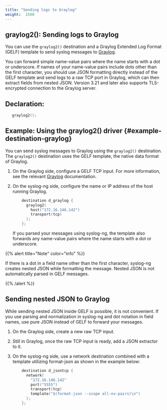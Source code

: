 ```yaml
---
title: "Sending logs to Graylog"
weight:  1500
---
```

<!-- DISCLAIMER: This file is based on the syslog-ng Open Source Edition documentation https://github.com/balabit/syslog-ng-ose-guides/commit/2f4a52ee61d1ea9ad27cb4f3168b95408fddfdf2 and is used under the terms of The syslog-ng Open Source Edition Documentation License. The file has been modified by Axoflow. -->


## graylog2(): Sending logs to Graylog

You can use the `graylog2()` destination and a Graylog Extended Log Format (GELF) template to send syslog messages to [Graylog](http://docs.graylog.org).

You can forward simple name-value pairs where the name starts with a dot or underscore. If names of your name-value pairs include dots other than the first character, you should use JSON formatting directly instead of the GELF template and send logs to a raw TCP port in Graylog, which can then extract fields from nested JSON. Version 3.21 and later also supports TLS-encrypted connection to the Graylog server.



## Declaration:

```c
   graylog2();
```



## Example: Using the graylog2() driver {#example-destination-graylog}

You can send syslog messages to Graylog using the `graylog2()` destination. The `graylog2()` destination uses the GELF template, the native data format of Graylog.

1.  On the Graylog side, configure a GELF TCP input. For more information, see the relevant [Graylog](http://docs.graylog.org) documentation.

2.  On the syslog-ng side, configure the name or IP address of the host running Graylog.
    
    ```c
        destination d_graylog {
          graylog2(
            host("172.16.146.142")
            transport(tcp)
          );
        };
    ```
    
    If you parsed your messages using syslog-ng, the template also forwards any name-value pairs where the name starts with a dot or underscore.

{{% alert title="Note" color="info" %}}

If there is a dot in a field name other than the first character, syslog-ng creates nested JSON while formatting the message. Nested JSON is not automatically parsed in GELF messages.

{{% /alert %}}



## Sending nested JSON to Graylog

While sending nested JSON inside GELF is possible, it is not convenient. If you use parsing and normalization in syslog-ng and dot notation in field names, use pure JSON instead of GELF to forward your messages.

1.  On the Graylog side, create a new raw TCP input.

2.  Still in Graylog, once the raw TCP input is ready, add a JSON extractor to it.

3.  On the syslog-ng side, use a network destination combined with a template utilizing format-json as shown in the example below:
    
    ```c
        destination d_jsontcp {
          network(
            "172.16.146.142"
            port("5555")
            transport(tcp)
            template("$(format-json --scope all-nv-pairs)\n")
          );
        };
    ```

